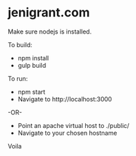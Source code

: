 jenigrant.com
=============

Make sure nodejs is installed.

To build:
* npm install
* gulp build

To run:
* npm start
* Navigate to http://localhost:3000

-OR-

* Point an apache virtual host to ./public/
* Navigate to your chosen hostname

Voila